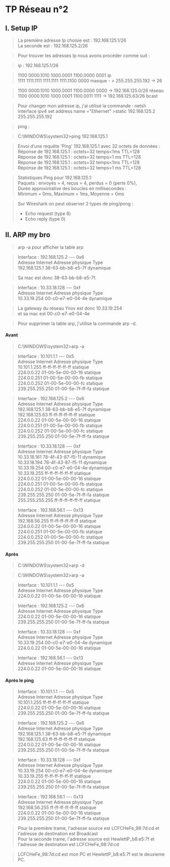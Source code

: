# TP Réseau n°2
## I. Setup IP

>La première adresse Ip choisie est : 192.168.125.1/26  
>La seconde est : 192.168.125.2/26  

>Pour trouver les adresses Ip nous avons procéder comme suit :  

>ip : 192.168.125.1/26  

>1100 0000.1010 1000.0001 1100.0000 0001 ip  
>1111 1111.1111 1111.1111 1111.1100 0000 masque - > 255.255.255.192 -> 26  
                              
>1100 0000.1010 1000.0001 1100.0000 0000 -> 192.168.125.0/26 réseau  
>1100 0000.1010 1000.0001 1100.0011 1111 -> 192.168.125.63/26 bcast  

>Pour changer mon adresse ip, j'ai utilisé la commande : netsh interface ipv4 set address name ="Ethernet"  >static 192.168.125.2 255.255.255.192  

>ping :  

>C:\WINDOWS\system32>ping 192.168.125.1  

>Envoi d’une requête 'Ping'  192.168.125.1 avec 32 octets de données :  
>Réponse de 192.168.125.1 : octets=32 temps<1ms TTL=128  
>Réponse de 192.168.125.1 : octets=32 temps=1 ms TTL=128  
>Réponse de 192.168.125.1 : octets=32 temps<1ms TTL=128  
>Réponse de 192.168.125.1 : octets=32 temps=1 ms TTL=128  

>Statistiques Ping pour 192.168.125.1:  
>    Paquets : envoyés = 4, reçus = 4, perdus = 0 (perte 0%),  
>Durée approximative des boucles en millisecondes :  
>    Minimum = 0ms, Maximum = 1ms, Moyenne = 0ms  


>Sur Wireshark on peut observer 2 types de ping/pong :  
>- Echo request (type 8)  
>- Echo reply (type 0)  

## II. ARP my bro

>arp -a pour afficher la table arp  

>Interface : 192.168.125.2 --- 0x6  
>  Adresse Internet      Adresse physique      Type  
>  192.168.125.1         38-63-bb-b8-e5-7f     dynamique  

>  Sa mac est donc 38-63-bb-b8-e5-7f.  

>  Interface : 10.33.18.128 --- 0xf  
>  Adresse Internet      Adresse physique      Type  
>  10.33.19.254          00-c0-e7-e0-04-4e     dynamique  

>  La gateway du réseau Ynov est donc 10.33.19.254  
>  et sa mac est 00-c0-e7-e0-04-4e  

>  Pour supprimer la table arp, j'utilise la commande arp -d.  

#### Avant

>C:\WINDOWS\system32>arp -a  

>Interface : 10.101.1.1 --- 0x5  
>  Adresse Internet      Adresse physique      Type  
>  10.101.1.255          ff-ff-ff-ff-ff-ff     statique  
>  224.0.0.22            01-00-5e-00-00-16     statique  
>  224.0.0.251           01-00-5e-00-00-fb     statique  
>  224.0.0.252           01-00-5e-00-00-fc     statique  
>  239.255.255.250       01-00-5e-7f-ff-fa     statique  

>Interface : 192.168.125.2 --- 0x6  
>  Adresse Internet      Adresse physique      Type  
>  192.168.125.1         38-63-bb-b8-e5-7f     dynamique  
>  192.168.125.63        ff-ff-ff-ff-ff-ff     statique  
>  224.0.0.22            01-00-5e-00-00-16     statique  
>  224.0.0.251           01-00-5e-00-00-fb     statique  
>  224.0.0.252           01-00-5e-00-00-fc     statique  
>  239.255.255.250       01-00-5e-7f-ff-fa     statique  

>Interface : 10.33.18.128 --- 0xf  
>  Adresse Internet      Adresse physique      Type  
>  10.33.18.161          78-4f-43-87-f5-11     dynamique  
>  10.33.18.194          78-4f-43-87-f5-11     dynamique  
>  10.33.19.254          00-c0-e7-e0-04-4e     dynamique  
>  10.33.19.255          ff-ff-ff-ff-ff-ff     statique  
>  224.0.0.22            01-00-5e-00-00-16     statique  
>  224.0.0.251           01-00-5e-00-00-fb     statique  
>  224.0.0.252           01-00-5e-00-00-fc     statique  
>  239.255.255.250       01-00-5e-7f-ff-fa     statique  
>  255.255.255.255       ff-ff-ff-ff-ff-ff     statique  

>Interface : 192.168.56.1 --- 0x13  
>  Adresse Internet      Adresse physique      Type  
>  192.168.56.255        ff-ff-ff-ff-ff-ff     statique  
>  224.0.0.22            01-00-5e-00-00-16     statique  
>  224.0.0.251           01-00-5e-00-00-fb     statique  
>  224.0.0.252           01-00-5e-00-00-fc     statique  
>  239.255.255.250       01-00-5e-7f-ff-fa     statique  

#### Après

>  C:\WINDOWS\system32>arp -d  

>C:\WINDOWS\system32>arp -a  

>Interface : 10.101.1.1 --- 0x5  
>  Adresse Internet      Adresse physique      Type  
>  224.0.0.22            01-00-5e-00-00-16     statique  

>Interface : 192.168.125.2 --- 0x6  
>  Adresse Internet      Adresse physique      Type  
>  224.0.0.22            01-00-5e-00-00-16     statique  
>  239.255.255.250       01-00-5e-7f-ff-fa     statique  

>Interface : 10.33.18.128 --- 0xf  
>  Adresse Internet      Adresse physique      Type  
>  10.33.19.254          00-c0-e7-e0-04-4e     dynamique  
>  224.0.0.22            01-00-5e-00-00-16     statique  

>Interface : 192.168.56.1 --- 0x13  
>  Adresse Internet      Adresse physique      Type  
>  224.0.0.22            01-00-5e-00-00-16     statique  

  #### Après le ping

>  Interface : 10.101.1.1 --- 0x5  
>  Adresse Internet      Adresse physique      Type  
>  10.101.1.255          ff-ff-ff-ff-ff-ff     statique  
>  224.0.0.22            01-00-5e-00-00-16     statique  
>  239.255.255.250       01-00-5e-7f-ff-fa     statique  

>Interface : 192.168.125.2 --- 0x6  
>  Adresse Internet      Adresse physique      Type  
>  192.168.125.1         38-63-bb-b8-e5-7f     dynamique  
>  192.168.125.63        ff-ff-ff-ff-ff-ff     statique  
>  224.0.0.22            01-00-5e-00-00-16     statique  
>  239.255.255.250       01-00-5e-7f-ff-fa     statique  

>Interface : 10.33.18.128 --- 0xf  
>  Adresse Internet      Adresse physique      Type  
>  10.33.19.254          00-c0-e7-e0-04-4e     dynamique  
>  10.33.19.255          ff-ff-ff-ff-ff-ff     statique  
>  224.0.0.22            01-00-5e-00-00-16     statique  
>  239.255.255.250       01-00-5e-7f-ff-fa     statique  

>Interface : 192.168.56.1 --- 0x13  
>  Adresse Internet      Adresse physique      Type  
>  192.168.56.255        ff-ff-ff-ff-ff-ff     statique  
>  224.0.0.22            01-00-5e-00-00-16     statique  
>  239.255.255.250       01-00-5e-7f-ff-fa     statique  

>Pour la première trame, l'adresse source est LCFCHeFe_98:7d:cd et l'adresse de destination est Broadcast  
>Pour la seconde trame, l'adresse source est HewlettP_b8:e5:7f et l'adresse de destination est LCFCHeFe_98:7d:cd  	

>LCFCHeFe_98:7d:cd est mon PC et HewlettP_b8:e5:7f est le deuxieme PC.  